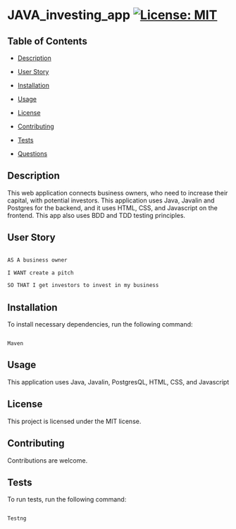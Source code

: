 
# JAVA_investing_app [![License: MIT](https://img.shields.io/badge/License-MIT-blue.svg)](https://opensource.org/licenses/MIT)

## Table of Contents

* [Description](#description)

* [User Story](#user-story)

* [Installation](#installation)

* [Usage](#usage)

* [License](#license)

* [Contributing](#contributing)

* [Tests](#tests)

* [Questions](#questions)

## Description 

This web application connects business owners, who need to increase their capital, with potential investors. This application uses Java, Javalin and Postgres for the backend, and it uses HTML, CSS, and Javascript on the frontend. This app also uses BDD and TDD testing principles.   

## User Story

```md

AS A business owner

I WANT create a pitch

SO THAT I get investors to invest in my business

```



## Installation

To install necessary dependencies, run the following command:

```

Maven

```

## Usage

This application uses Java, Javalin, PostgresQL, HTML, CSS, and Javascript

## License

This project is licensed under the MIT license.

## Contributing

Contributions are welcome. 

## Tests 

To run tests, run the following command:

```

Testng

```



